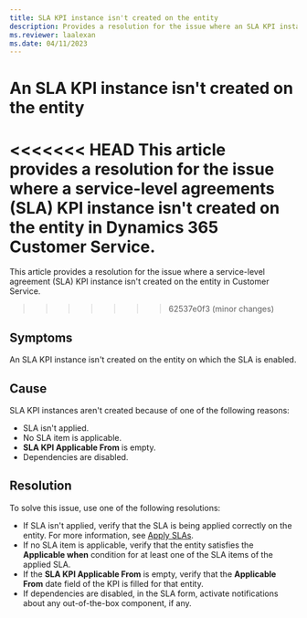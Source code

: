 ```yaml
---
title: SLA KPI instance isn't created on the entity
description: Provides a resolution for the issue where an SLA KPI instance isn't created on the entity in Dynamics 365 Customer Service.
ms.reviewer: laalexan
ms.date: 04/11/2023
---
```

# An SLA KPI instance isn't created on the entity

<<<<<<< HEAD
This article provides a resolution for the issue where a service-level agreements (SLA) KPI instance isn't created on the entity in Dynamics 365 Customer Service.
=======
This article provides a resolution for the issue where a service-level agreement (SLA) KPI instance isn't created on the entity in Customer Service.
>>>>>>> 62537e0f3 (minor changes)

## Symptoms

An SLA KPI instance isn't created on the entity on which the SLA is enabled.

## Cause

SLA KPI instances aren't created because of one of the following reasons:

- SLA isn't applied.
- No SLA item is applicable.
- **SLA KPI Applicable From** is empty.
- Dependencies are disabled.

## Resolution

To solve this issue, use one of the following resolutions:

- If SLA isn't applied, verify that the SLA is being applied correctly on the entity. For more information, see [Apply SLAs](/dynamics365/customer-service/apply-slas).
- If no SLA item is applicable, verify that the entity satisfies the **Applicable when** condition for at least one of the SLA items of the applied SLA.
- If the **SLA KPI Applicable From** is empty, verify that the **Applicable From** date field of the KPI is filled for that entity.
- If dependencies are disabled, in the SLA form, activate notifications about any out-of-the-box component, if any.
